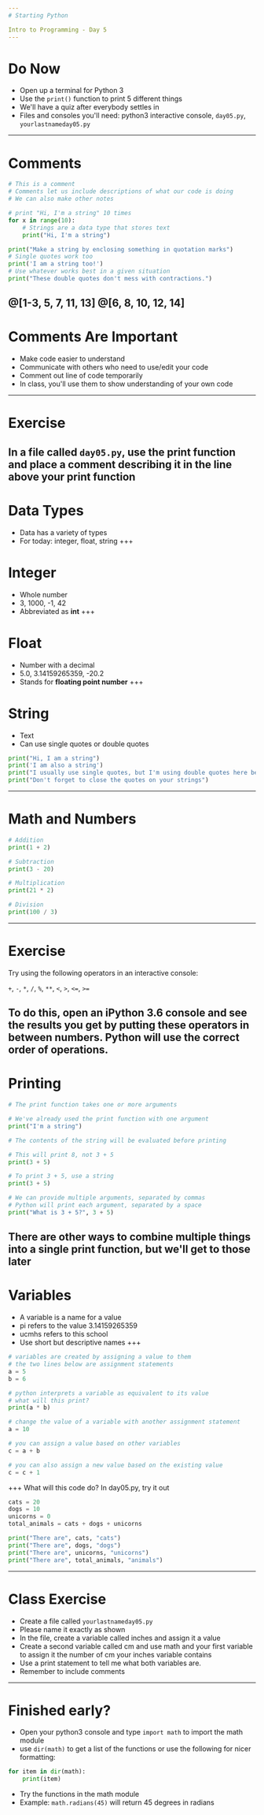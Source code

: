```yaml
---
# Starting Python

Intro to Programming - Day 5
---
```

# Do Now

* Open up a terminal for Python 3
* Use the ```print()``` function to print 5 different things
* We'll have a quiz after everybody settles in
* Files and consoles you'll need: python3 interactive console, ```day05.py```, ```yourlastnameday05.py```
---
# Comments

```python
# This is a comment
# Comments let us include descriptions of what our code is doing
# We can also make other notes

# print "Hi, I'm a string" 10 times
for x in range(10):
    # Strings are a data type that stores text
    print("Hi, I'm a string")

print("Make a string by enclosing something in quotation marks")
# Single quotes work too
print('I am a string too!')
# Use whatever works best in a given situation
print("These double quotes don't mess with contractions.")
```
@[1-3, 5, 7, 11, 13]
@[6, 8, 10, 12, 14]
---
# Comments Are Important

* Make code easier to understand
* Communicate with others who need to use/edit your code
* Comment out line of code temporarily
* In class, you'll use them to show understanding of your own code
---
# Exercise

In a file called ```day05.py```, use the print function and place a comment describing it in the line above your print function
---
# Data Types

* Data has a variety of types
* For today: integer, float, string
+++
# Integer

* Whole number
* 3, 1000, -1, 42
* Abbreviated as **int**
+++
# Float

* Number with a decimal
* 5.0, 3.14159265359, -20.2
* Stands for **floating point number**
+++
# String

* Text
* Can use single quotes or double quotes

```python
print("Hi, I am a string")
print('I am also a string')
print("I usually use single quotes, but I'm using double quotes here because of the contraction")
print("Don't forget to close the quotes on your strings")
```
---
# Math and Numbers

```python
# Addition
print(1 + 2)

# Subtraction
print(3 - 20)

# Multiplication
print(21 * 2)

# Division
print(100 / 3)
```
---
# Exercise

Try using the following operators in an interactive console:

```+```, ```-```, ```*```, ```/```, ```%```, ```**```, ```<```, ```>```, ```<=```, ```>=```

To do this, open an iPython 3.6 console and see the results you get by putting these operators in between numbers. Python will use the correct order of operations.
---
# Printing

```python
# The print function takes one or more arguments

# We've already used the print function with one argument
print("I'm a string")

# The contents of the string will be evaluated before printing

# This will print 8, not 3 + 5
print(3 + 5)

# To print 3 + 5, use a string
print(3 + 5)

# We can provide multiple arguments, separated by commas
# Python will print each argument, separated by a space
print("What is 3 + 5?", 3 + 5)
```

There are other ways to combine multiple things into a single print function, but we'll get to those later
---
# Variables

* A variable is a name for a value
* pi refers to the value 3.14159265359
* ucmhs refers to this school
* Use short but descriptive names
+++
```python
# variables are created by assigning a value to them
# the two lines below are assignment statements
a = 5
b = 6

# python interprets a variable as equivalent to its value
# what will this print?
print(a * b)

# change the value of a variable with another assignment statement
a = 10

# you can assign a value based on other variables
c = a + b

# you can also assign a new value based on the existing value
c = c + 1
```
+++
What will this code do? In day05.py, try it out

```python
cats = 20
dogs = 10
unicorns = 0
total_animals = cats + dogs + unicorns  

print("There are", cats, "cats")
print("There are", dogs, "dogs")
print("There are", unicorns, "unicorns")
print("There are", total_animals, "animals")

```
---
# Class Exercise

* Create a file called ```yourlastnameday05.py```
* Please name it exactly as shown
* In the file, create a variable called inches and assign it a value
* Create a second variable called cm and use math and your first variable to assign it the number of cm your inches variable contains
* Use a print statement to tell me what both variables are.
* Remember to include comments
---
# Finished early?

* Open your python3 console and type ```import math``` to import the math module
* use ```dir(math)``` to get a list of the functions or use the following for nicer formatting:

```python
for item in dir(math):
    print(item)
```

* Try the functions in the math module
* Example: ```math.radians(45)``` will return 45 degrees in radians
